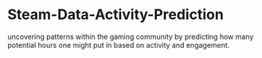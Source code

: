 # Steam-Data-Activity-Prediction
uncovering patterns within the gaming community by predicting how many potential hours one might put in based on activity and engagement.
